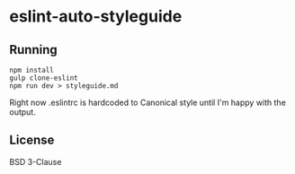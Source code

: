 # eslint-auto-styleguide

## Running
```
npm install
gulp clone-eslint
npm run dev > styleguide.md
```

Right now .eslintrc is hardcoded to Canonical style until I'm happy with the output.

## License
BSD 3-Clause
